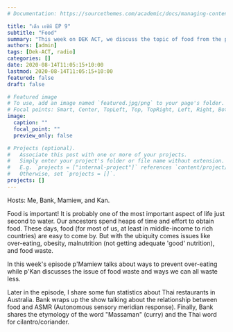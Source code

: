 ```yaml
---
# Documentation: https://sourcethemes.com/academic/docs/managing-content/

title: "เด็ก เอซีที EP 9"
subtitle: "Food"
summary: "This week on DEK ACT, we discuss the topic of food from the perspective of Thai students in Australia"
authors: [admin]
tags: [Dek-ACT, radio]
categories: []
date: 2020-08-14T11:05:15+10:00
lastmod: 2020-08-14T11:05:15+10:00
featured: false
draft: false

# Featured image
# To use, add an image named `featured.jpg/png` to your page's folder.
# Focal points: Smart, Center, TopLeft, Top, TopRight, Left, Right, BottomLeft, Bottom, BottomRight.
image:
  caption: ""
  focal_point: ""
  preview_only: false

# Projects (optional).
#   Associate this post with one or more of your projects.
#   Simply enter your project's folder or file name without extension.
#   E.g. `projects = ["internal-project"]` references `content/project/deep-learning/index.md`.
#   Otherwise, set `projects = []`.
projects: []
---
```


<!-- Listen here! -->
<!-- {{< audio src="../../media_post/podcasts/THAI-20200814_ep9.mp3" >}} -->



Hosts: 
Me, Bank, Mamiew, and Kan. 

Food is important! It is probably one of the most important aspect of life just second to water. Our ancestors spend heaps of time and effort to obtain food. These days, food (for most of us, at least in middle-income to rich countries) are easy to come by. But with the ubiquity comes issues like over-eating, obesity, malnutrition (not getting adequate 'good' nutrition), and food waste. 

In this week's episode p'Mamiew talks about ways to prevent over-eating while p'Kan discusses the issue of food waste and ways we can all waste less. 

Later in the episode, I share some fun statistics about Thai restaurants in Australia. Bank wraps up the show talking about the relationship between food and ASMR (Autonomous sensory meridian response). Finally, Bank shares the etymology of the word "Massaman" (curry) and the Thai word for cilantro/coriander. 

